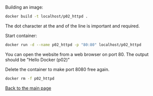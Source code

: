 Building an image:

```bash
docker build -t localhost/p02_httpd .
```

The dot character at the and of the line is important and required.

Start container:

```bash
docker run -d --name p02_httpd -p "80:80" localhost/p02_httpd
```

You can open the website from a web browser on port 80.
The output should be "Hello Docker (p02)"

Delete the container to make port 8080 free again.

```bash
docker rm -f p02_httpd
```

[Back to the main page](../../README.md)
